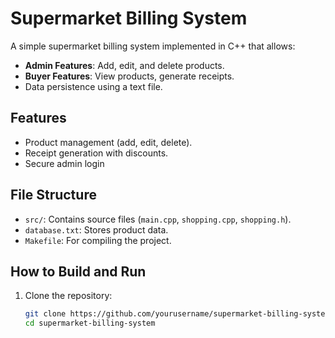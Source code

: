 # Supermarket Billing System

A simple supermarket billing system implemented in C++ that allows:
- **Admin Features**: Add, edit, and delete products.
- **Buyer Features**: View products, generate receipts.
- Data persistence using a text file.

## Features
- Product management (add, edit, delete).
- Receipt generation with discounts.
- Secure admin login


## File Structure
- `src/`: Contains source files (`main.cpp`, `shopping.cpp`, `shopping.h`).
- `database.txt`: Stores product data.
- `Makefile`: For compiling the project.

## How to Build and Run
1. Clone the repository:
   ```bash
   git clone https://github.com/yourusername/supermarket-billing-system.git
   cd supermarket-billing-system
